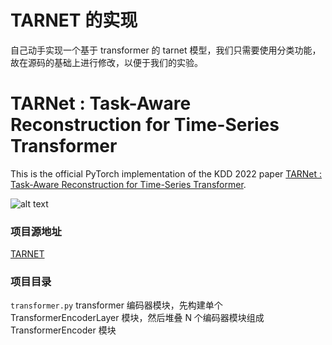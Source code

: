 # TARNET 的实现

自己动手实现一个基于 transformer 的 tarnet 模型，我们只需要使用分类功能，故在源码的基础上进行修改，以便于我们的实验。

# TARNet : Task-Aware Reconstruction for Time-Series Transformer

This is the official PyTorch implementation of the KDD 2022 paper [TARNet : Task-Aware Reconstruction for Time-Series Transformer](https://dl.acm.org/doi/10.1145/3534678.3539329).

![alt text](https://github.com/ranakroychowdhury/TARNet/blob/main/Slide1.jpg)

### 项目源地址

[TARNET](https://github.com/ranakroychowdhury/TARNet.git)

### 项目目录

`transformer.py` transformer 编码器模块，先构建单个 TransformerEncoderLayer 模块，然后堆叠 N 个编码器模块组成 TransformerEncoder 模块
